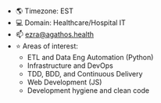 - 🌎 Timezone: EST
- 💻 Domain: Healthcare/Hospital IT
- 📫 ezra@agathos.health
- ⭐️ Areas of interest:
  - ETL and Data Eng Automation (Python)
  - Infrastructure and DevOps
  - TDD, BDD, and Continuous Delivery
  - Web Development (JS)
  - Development hygiene and clean code

<!---
ezra-agathos/ezra-agathos is a ✨ special ✨ repository because its `README.md` (this file) appears on your GitHub profile.
You can click the Preview link to take a look at your changes.
--->
